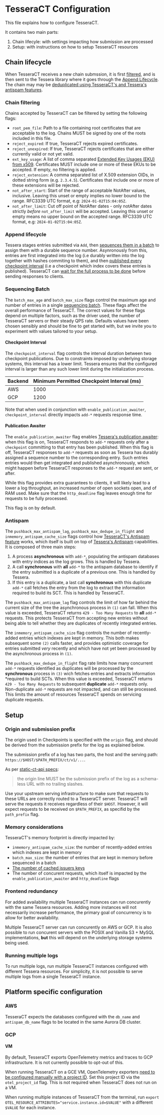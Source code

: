 # TesseraCT Configuration

This file explains how to configure TesseraCT.

It contains two main parts:

 1. Chain lifecyle: with settings impacting how submission are processed
 2. Setup: with instructions on how to setup TesseraCT resources

## Chain lifecycle

When TesseraCT receives a new chain submssion, it is first
[filtered](#chain-filtering), and is then sent to the Tessera library where it goes
through the [Append Lifecycle](#append-lifecycle).
The chain may may be [deduplicated using TesseraCT's and Tessera's antispam features](#antispam).

### Chain filtering

Chains accepted by TesseraCT can be filtered by setting the following flags:

- `root_pem_file`: Path to a file containing root certificates that are
acceptable to the log. Chains MUST be signed by one of the roots included in
this file.
- `reject_expired`: If true, TesseraCT rejects expired certificates.
- `reject_unexpired`: If true, TesseraCT rejects certificates that are either
currently valid or not yet valid.
- `ext_key_usage`: A list of comma separated [Extended Key Usages (EKU) from x509](https://pkg.go.dev/crypto/x509#ExtKeyUsage).
Certificates MUST include one or more of these EKUs to be accepted. If empty, no
filtering is applied.
- `reject_extension`: A comma separated list of X.509 extension OIDs, in dotted
string form (e.g. `2.3.4.5`). Certificates that include one or more of these extensions
will be rejected.
- `not_after_start`: Start of the range of acceptable NotAfter values,
inclusive. Leaving this unset or empty implies no lower bound to the range.
RFC3339 UTC format, e.g: `2024-01-02T15:04:05Z`.
- `not_after_limit`: Cut off point of NotAfter dates - only notAfter dates
strictly _before_ `not_after_limit` will be accepted. Leaving this unset or empty
means no upper bound on the accepted range. RFC3339 UTC format, e.g:
`2024-01-02T15:04:05Z`.

### Append lifecycle

Tessera stages entries submitted via `Add`, then [sequences them in a batch](#sequencing-batch)
to assign them with a durable sequence number. Asynronously from this, entries
are first integrated into the log (i.e durably written into the log together with
hashes commiting to them), and then [published every checkpoint interval](#checkpoint-interval)
(i.e a checkpoint which index covers these entries is published). TesseraCT
can [wait for the full process to be done](#publication-awaiter) before sending
responses to clients.

### Sequencing Batch

The `batch_max_age` and `batch_max_size` flags control the maximum age and number
of entries in a single [sequencing batch](https://github.com/transparency-dev/tessera?tab=readme-ov-file#sequencing).
These flags affect the overall performance of TesseraCT. The correct values for
these flags depend on multiple factors, such as the driver used, the number
of TesseraCT servers or their steady QPS rate. Defaults values have been chosen sensibly
and should be fine to get started with, but we invite you to experiment with values
tailored to your setup.

#### Checkpoint Interval

The `checkpoint_interval` flag controls the interval duration between two
checkpoint publications. Due to constraints imposed by underlying storage
systems, this interval has a lower limit. Tessera ensures that the configured
interval is larger than any such lower limit during the initialization process.

| Backend | Minimum Permitted Checkpoint Interval (ms) |
| ------- | ------------------------------------------ |
| AWS     | 1000                                       |
| GCP     | 1200                                       |

Note that when used in conjunction with `enable_publication_awaiter`, `checkpoint_interval`
directly impacts `add-*` requests response time.

#### Publication Awaiter

The `enable_publication_awaiter` flag enables [Tessera's publication awaiter](https://github.com/transparency-dev/tessera?tab=readme-ov-file#synchronous-publication):
when this flag is on, TesseraCT responds to `add-*` requests only after a
`checkpoint` committing to that entry has been published. When this flag is off,
TesseraCT responses to `add-*` requests as soon as Tessera has durably assigned a
sequence number to the corresponding entry. Such entries entries would then get integrated
and published asynchronously, which might happen before TesseraCT responses to the
`add-*` request are sent, or after.

While this flag provides extra guarantees to clients, it will likely lead to a
lower a log throughput, an increased number of open sockets open, and of RAM
used. Make sure that the `http_deadline` flag leaves enough time for requests
to be fully processed.

This flag is on by default.

### Antispam

The `pushback_max_antispam_lag`, `pushback_max_dedupe_in_flight` and
`inmemory_antispam_cache_size` flags control how [TesseraCT's Antispam
feature](./architecture.md#antispam) works, which itself is built on top of
[Tessera's Antispam](https://github.com/transparency-dev/tessera?tab=readme-ov-file#antispam)
capabilities. It is composed of three main steps:

1. A process **asynchronous** with `add-*`, populating the antispam databases
with entry indices as the log grows. This is handled by Tessera.
2. A call **synchronous** with **all** `add-*` to the antispam database to
identify if the entry submitted is a duplicate of a previous one. This is
handled by Tessera.
3. If this entry is a duplicate, a last call **synchronous** with this duplicate
`add-*` call fetches the entry from the log to extract the information required
to build its SCT. This is handled by TesseraCT.

The `pushback_max_antispam_lag` flag controls the limit of how far behind the
current size of the tree the asynchronous process in `(1)` can fall.
When this value is exceeded, TesseraCT returns `429 - Too Many Requests` to
**all** `add-*` requests. This protects TesseraCT from accepting new entries
without being able to tell whether they are duplicates of recently integrated
entries.

The `inmemory_antispam_cache_size` flag controls the number of recently-added
entries which indexes are kept in memory.  This both makes subsequent some `(2)`
calls faster, and provides optimistic coverage for entries submitted _very_
recently and which have not yet been processed by the asynchronous process in
`(1)`.

The `pushback_max_dedupe_in_flight` flag rate limits how many concurrent `add-*`
requests identified as duplicates will be processed by the
**synchronous** process in `(3)` wich fetches entries and extracts information
*required
to build SCTs. When this value is exceeded, TesseraCT returns `429 - Too Many
Requests` to subsequent **duplicate** `add-*` requests only.  Non-duplicate
`add-*` requests are not impacted, and can still be processed. This limits the
amount of resources TesseraCT spends on servicing duplicate requests.

## Setup

### Origin and submission prefix

The origin used in Checkpoints is specified with the `origin` flag, and should
be derived from the submission prefix for the log as explained below.

The submission prefix of a log has two parts, the host and the serving path:
`https://$HOST/$PATH_PREFIX/ct/v1/...`.

As per [static-ct-api specs](https://c2sp.org/static-ct-api):
> the origin line
MUST be the submission prefix of the log as a schema-less URL with no trailing
slashes.

Use your upstream serving infrastructure to make sure that requests to these
URLs are correctly routed to a TesseraCT server. TesseraCT will serve the
requests it receives regardless of their `$HOST`. However, it will expect
requests to be received on `$PATH_PREFIX`, as specifid by the `path_prefix` flag.

### Memory considerations

TesseraCT's memory footprint is directly impacted by:

- `inmemory_antispam_cache_size`: the number of recently-added entries which indexes
are kept in memory
- `batch_max_size`: the number of entries that are kept in memory before
sequenced in a batch
- [The number of cached issuers keys](https://github.com/transparency-dev/tesseract/blob/main/storage/storage.go)
- The number of concurent requests, which itself is impacted by the
`enable_publication_awaiter` and `http_deadline` flags

### Frontend redundancy

For added availability multiple TesseraCT instances can run concurently with the
same Tessera resources. Adding more instances will not necessarily increase
performance, the primary goal of concurrency is to allow for better
availability.

Multiple TesseraCT server can run concurently on AWS or GCP. It is also
possible to run concurent servers with the POSIX and Vanilla S3 + MySQL
implementations, **but** this will depend on the underlying storage systems
being used.

### Running multiple logs

To run multiple logs, run multiple TesseraCT instances configured with different
Tessera resources. For simplicity, it is not possible to serve multiple logs
from a single TesseraCT instance.

## Platform specific configuration

### AWS

TesseraCT expects the databases configured with the `db_name` and
`antispam_db_name` flags to be located in the same Aurora DB cluster.

### GCP

#### VM

By default, TesseraCT exports OpenTelemetry metrics and traces to GCP
infrastructure. It is not currently possible to opt-out of this.

When running TesseraCT on a GCE VM, OpenTelemetry exporters
[need to be configured manually with a project ID](https://github.com/GoogleCloudPlatform/opentelemetry-operations-go/blob/main/exporter/metric/README.md#authentication).
Set this project ID via the `otel_project_id` flag. This is not required when
TesseraCT does not run on a VM.

When running multiple instances of TesseraCT from the terminal, run
`export OTEL_RESOURCE_ATTRIBUTES="service.instance.id=$VALUE"` with a different
`$VALUE` for each instance.

